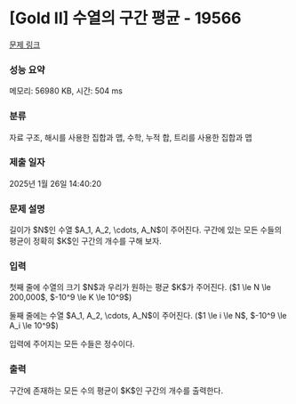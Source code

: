 # [Gold II] 수열의 구간 평균 - 19566 

[문제 링크](https://www.acmicpc.net/problem/19566) 

### 성능 요약

메모리: 56980 KB, 시간: 504 ms

### 분류

자료 구조, 해시를 사용한 집합과 맵, 수학, 누적 합, 트리를 사용한 집합과 맵

### 제출 일자

2025년 1월 26일 14:40:20

### 문제 설명

<p>길이가 $N$인 수열 $A_1, A_2, \cdots, A_N$이 주어진다. 구간에 있는 모든 수들의 평균이 정확히 $K$인 구간의 개수를 구해 보자.</p>

### 입력 

 <p>첫째 줄에 수열의 크기 $N$과 우리가 원하는 평균 $K$가 주어진다. ($1 \le N \le 200,000$, $-10^9 \le K \le 10^9$)</p>

<p>둘째 줄에는 수열 $A_1, A_2, \cdots, A_N$이 주어진다. ($1 \le i \le N$, $-10^9 \le A_i \le 10^9$)</p>

<p>입력에 주어지는 모든 수들은 정수이다.</p>

### 출력 

 <p>구간에 존재하는 모든 수의 평균이 $K$인 구간의 개수를 출력한다.</p>

